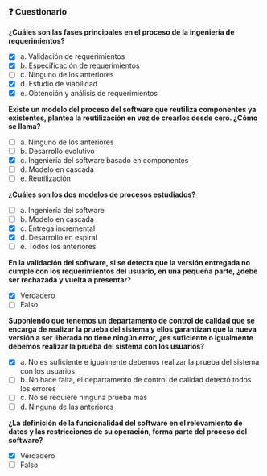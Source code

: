 ### ❓ Cuestionario

**¿Cuáles son las fases principales en el proceso de la ingeniería de requerimientos?**

- [x] a. Validación de requerimientos
- [x] b. Especificación de requerimientos
- [ ] c. Ninguno de los anteriores
- [x] d. Estudio de viabilidad
- [x] e. Obtención y análisis de requerimientos

**Existe un modelo del proceso del software que reutiliza componentes ya existentes, plantea la reutilización en vez de crearlos desde cero. ¿Cómo se llama?**

- [ ] a. Ninguno de los anteriores
- [ ] b. Desarrollo evolutivo
- [x] c. Ingeniería del software basado en componentes
- [ ] d. Modelo en cascada
- [ ] e. Reutilización

**¿Cuáles son los dos modelos de procesos estudiados?**

- [ ] a. Ingeniería del software
- [ ] b. Modelo en cascada
- [x] c. Entrega incremental
- [x] d. Desarrollo en espiral
- [ ] e. Todos los anteriores

**En la validación del software, si se detecta que la versión entregada no cumple con los requerimientos del usuario, en una pequeña parte, ¿debe ser rechazada y vuelta a presentar?**

- [x] Verdadero
- [ ] Falso

**Suponiendo que tenemos un departamento de control de calidad que se encarga de realizar la prueba del sistema y ellos garantizan que la nueva versión a ser liberada no tiene ningún error, ¿es suficiente o igualmente debemos realizar la prueba del sistema con los usuarios?**

- [x] a. No es suficiente e igualmente debemos realizar la prueba del sistema con los usuarios
- [ ] b. No hace falta, el departamento de control de calidad detectó todos los errores
- [ ] c. No se requiere ninguna prueba más
- [ ] d. Ninguna de las anteriores

**¿La definición de la funcionalidad del software en el relevamiento de datos y las restricciones de su operación, forma parte del proceso del software?**

- [x] Verdadero
- [ ] Falso
